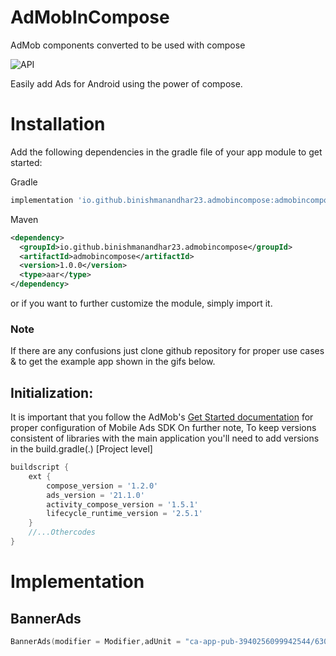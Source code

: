 # AdMobInCompose
AdMob components converted to be used with compose

![API](https://img.shields.io/badge/API-21%2B-brightgreen.svg)

Easily add Ads for Android using the power of compose.

# Installation

Add the following dependencies in the gradle file of your app module to get started:

Gradle
```groovy
implementation 'io.github.binishmanandhar23.admobincompose:admobincompose:1.0.0'

```
Maven
```xml
<dependency>
  <groupId>io.github.binishmanandhar23.admobincompose</groupId>
  <artifactId>admobincompose</artifactId>
  <version>1.0.0</version>
  <type>aar</type>
</dependency>
```

or if you want to further customize the module, simply import it.

### Note
If there are any confusions just clone github repository for proper use cases & to get the example app shown in the gifs below.


## Initialization:
It is important that you follow the AdMob's [Get Started documentation](https://developers.google.com/admob/android/quick-start) for proper configuration of Mobile Ads SDK
On further note, To keep versions consistent of libraries with the main application you'll need to add versions in the build.gradle(.) [Project level]
```groovy
buildscript {
    ext {
        compose_version = '1.2.0'
        ads_version = '21.1.0'
        activity_compose_version = '1.5.1'
        lifecycle_runtime_version = '2.5.1'
    }
    //...Othercodes
}
```
# Implementation
## BannerAds
```kotlin
BannerAds(modifier = Modifier,adUnit = "ca-app-pub-3940256099942544/6300978111", adSize = AdSize.BANNER, adListener = listener)
```

